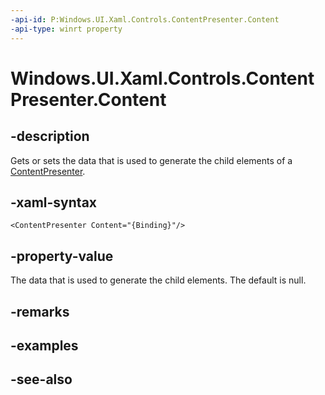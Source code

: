 ```yaml
---
-api-id: P:Windows.UI.Xaml.Controls.ContentPresenter.Content
-api-type: winrt property
---
```


<!-- Property syntax
public object Content { get;  set; }
-->

# Windows.UI.Xaml.Controls.ContentPresenter.Content

## -description
Gets or sets the data that is used to generate the child elements of a [ContentPresenter](contentpresenter.md).



## -xaml-syntax
```xaml
<ContentPresenter Content="{Binding}"/>
```


## -property-value
The data that is used to generate the child elements. The default is null.

## -remarks

## -examples

## -see-also
